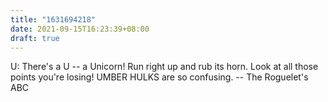 ```yaml
---
title: "1631694218"
date: 2021-09-15T16:23:39+08:00
draft: true
---
```


U:	There's a U -- a Unicorn!
	Run right up and rub its horn.
	Look at all those points you're losing!
	UMBER HULKS are so confusing.
		-- The Roguelet's ABC
